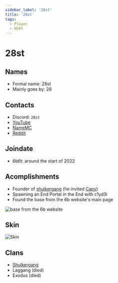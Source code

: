 ```yaml
---
sidebar_label: '28st'
title: '28st'
tags:
  - Player
  - 6b6t
---
```


# 28st

## Names
* Formal name: 28st
* Mainly goes by: 28

## Contacts
* Discord: `28st`
* [YouTube](https://www.youtube.com/@28sty)
* [NameMC](https://namemc.com/profile/28st.2)
* [Reddit](https://www.reddit.com/user/28st/)

## Joindate
* 6b6t: around the start of 2022

## Acomplishments
* Founder of [shulkergang](../groups/shulkergang.md) (he invited [Capy](./capy.md))
* Spawning an End Portal in the End with c1yd3i
* Found the base from the 6b website's main page

![base from the 6b website](../../static/img/screenshots/6b%20website%20base.avif)

## Skin
![Skin](https://s.namemc.com/3d/skin/body.png?id=58e6a4263496d5c4&model=slim&theta=30&model=classic&theta=30&phi=21&time=90&width=100&height=200)

## Clans
* [Shulkergang](../groups/shulkergang.md)
* Laggang (died)
* Exodus (died)